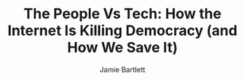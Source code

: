 ---
title: "The People Vs Tech: How the Internet Is Killing Democracy (and How We Save It)"
author: "Jamie Bartlett"
isbn: ""
isbn13: ""
rating: "5"
publisher: "Ebury Digital"
pages: "256"
publishYear: "2018"
read: "2020"
goodreads_id: "39403470"
---